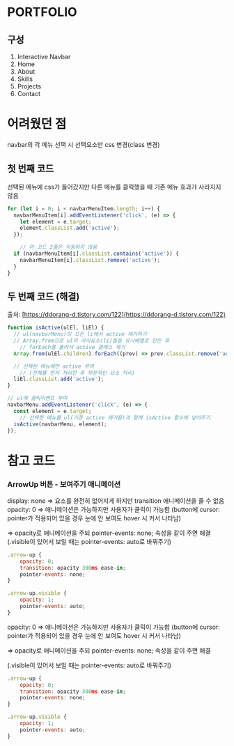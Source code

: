 # PORTFOLIO

## 구성
1. Interactive Navbar
2. Home
3. About
4. Skills
5. Projects
6. Contact

# 어려웠던 점

navbar의 각 메뉴 선택 시 선택요소만 css 변경(class 변경)

## 첫 번째 코드

선택된 메뉴에 css가 들어갔지만 다른 메뉴를 클릭했을 때 기존 메뉴 효과가 사라지지 않음

```jsx
for (let i = 0; i < navbarMenuItem.length; i++) {
  navbarMenuItem[i].addEventListener('click', (e) => {
    let element = e.target;
    element.classList.add('active');
  });

	// 이 코드 2줄은 작동하지 않음
  if (navbarMenuItem[i].classList.contains('active')) {
    navbarMenuItem[i].classList.remove('active');
  }
}
```

## 두 번째 코드 (해결)

출처: [https://ddorang-d.tistory.com/122](https://ddorang-d.tistory.com/122)

```jsx
function isActive(ulEl, liEl) {
  // ul(navbarMenu)의 모든 li에서 active 제거하기
  // Array.from으로 ul의 자식요소(li)들을 유사배열로 만든 후 
	// forEach를 돌려서 active 클래스 제거
  Array.from(ulEl.children).forEach((prev) => prev.classList.remove('active'));

  // 선택된 메뉴에만 active 부여
	// (전체를 먼저 처리한 후 부분적인 요소 처리)
  liEl.classList.add('active');
}

// ul에 클릭이벤트 부여
navbarMenu.addEventListener('click', (e) => {
  const element = e.target;
	// 선택한 메뉴를 ul(기존 active 제거용)과 함께 isActive 함수에 넣어주기
  isActive(navbarMenu, element);
});
```

# 참고 코드

### ArrowUp 버튼 - 보여주기 애니메이션

display: none ⇒ 요소를 완전히 없어지게 하지만 transition 애니메이션을 줄 수 없음
opacity: 0 ⇒ 애니메이션은 가능하지만 사용자가 클릭이 가능함 (button에 cursor: pointer가 적용되어 있을 경우 눈에 안 보여도 hover 시 커서 나타남)

⇒ opacity로 애니메이션을 주되 pointer-events: none; 속성을 같이 주면 해결 
(.visible이 있어서 보일 때는 pointer-events: auto로 바꿔주기)

```jsx
.arrow-up {
	opacity: 0;
	transition: opacity 300ms ease-in;
	pointer-events: none;
}

.arrow-up.visible {
	opacity: 1;
	pointer-events: auto;
}
```

opacity: 0 ⇒ 애니메이션은 가능하지만 사용자가 클릭이 가능함 (button에 cursor: pointer가 적용되어 있을 경우 눈에 안 보여도 hover 시 커서 나타남)

⇒ opacity로 애니메이션을 주되 pointer-events: none; 속성을 같이 주면 해결 

(.visible이 있어서 보일 때는 pointer-events: auto로 바꿔주기)

```jsx
.arrow-up {
	opacity: 0;
	transition: opacity 300ms ease-in;
	pointer-events: none;
}

.arrow-up.visible {
	opacity: 1;
	pointer-events: auto;
}
```
